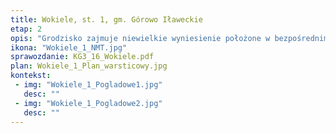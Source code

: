 ```yaml
---
title: Wokiele, st. 1, gm. Górowo Iławeckie
etap: 2
opis: "Grodzisko zajmuje niewielkie wyniesienie położone w bezpośrednim sąsiedztwie rzeki Elmy, której wody opływają je od południa, a częściowo także od wschodu i zachodu. Majdan i umocnienia dobrze widoczne od strony zachodniej. Część wschodnia częściowo zniszczona przez młodsze młynisko. Stanowisko datowane na okres średniowiecza."
ikona: "Wokiele_1_NMT.jpg"
sprawozdanie: KG3_16_Wokiele.pdf
plan: Wokiele_1_Plan_warsticowy.jpg
kontekst:
 - img: "Wokiele_1_Pogladowe1.jpg"
   desc: ""
 - img: "Wokiele_1_Pogladowe2.jpg"
   desc: ""
---
```


